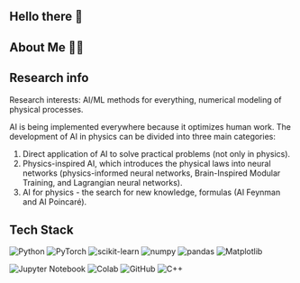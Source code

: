 ## Hello there 👋


  
  ## About Me 👩‍💼


  
## Research info
Research interests: AI/ML methods for everything, numerical modeling of physical processes.

AI is being implemented everywhere because it optimizes human work. The development of AI in physics can be divided into three main categories:
1. Direct application of AI to solve practical problems (not only in physics). 
2. Physics-inspired AI, which introduces the physical laws into neural networks (physics-informed neural networks, Brain-Inspired Modular Training, and Lagrangian neural networks).
3.  AI for physics - the search for new knowledge, formulas (AI Feynman and AI Poincaré).


## Tech Stack 
![Python](https://img.shields.io/badge/Python-FFD43B?style=for-the-badge&logo=python&logoColor=blue)
![PyTorch](https://img.shields.io/badge/PyTorch-%23EE4C2C.svg?style=for-the-badge&logo=PyTorch&logoColor=white)
![scikit-learn](https://img.shields.io/badge/scikit--learn-%23F7931E.svg?style=for-the-badge&logo=scikit-learn&logoColor=white)
![numpy](https://img.shields.io/badge/Numpy-777BB4?style=for-the-badge&logo=numpy&logoColor=white)
![pandas](https://img.shields.io/badge/Pandas-2C2D72?style=for-the-badge&logo=pandas&logoColor=white)
![Matplotlib](https://img.shields.io/badge/Matplotlib-%23ffffff.svg?style=for-the-badge&logo=Matplotlib&logoColor=black)


![Jupyter Notebook](https://img.shields.io/badge/jupyter-%23FA0F00.svg?style=for-the-badge&logo=jupyter&logoColor=white)
![Colab](https://img.shields.io/badge/google_colab-F9AB00?style=for-the-badge&logo=google-colab&logoColor=white)
![GitHub](https://img.shields.io/badge/GitHub-100000?style=for-the-badge&logo=github&logoColor=white)
![C++](https://img.shields.io/badge/c++-%2300599C.svg?style=for-the-badge&logo=c%2B%2B&logoColor=white)


